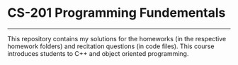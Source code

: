 # CS-201 Programming Fundementals
---
This repository contains my solutions for the homeworks (in the respective homework folders) and recitation questions (in code files).
This course introduces students to C++ and object oriented programming.
